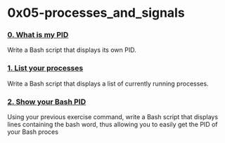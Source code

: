 # 0x05-processes_and_signals

### [0. What is my PID](./0-what-is-my-pid)
Write a Bash script that displays its own PID.

### [1. List your processes](./1-list_your_processes)
Write a Bash script that displays a list of currently running processes.

### [2. Show your Bash PID](./2-show_your_bash_pid)
Using your previous exercise command, write a Bash script that displays lines containing the bash word, thus allowing you to easily get the PID of your Bash proces

